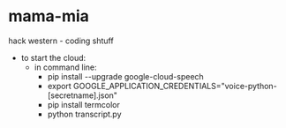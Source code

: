 # mama-mia
hack western - coding shtuff


- to start the cloud:
  - in command line:
    - pip install --upgrade google-cloud-speech
    - export GOOGLE_APPLICATION_CREDENTIALS="voice-python-[secretname].json"
    - pip install termcolor
    - python transcript.py
